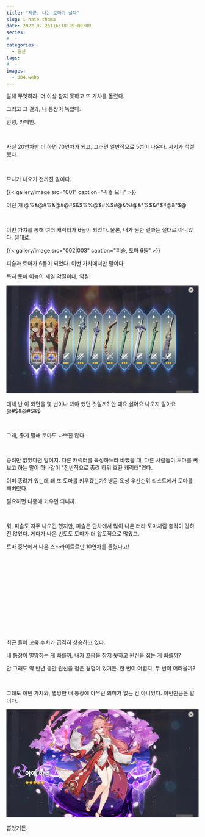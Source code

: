 ```yaml
---
title: "제군, 나는 토마가 싫다"
slug: i-hate-thoma
date: 2022-02-26T16:18:29+09:00
series:
#  - 
categories:
  - 원신
tags:
#  - 
images:
  - 004.webp
---
```


말해 무엇하랴. 더 이상 참지 못하고 또 가챠를 돌렸다.

그리고 그 결과, 내 통장이 녹았다.

안녕, 카페인.

&nbsp;

사실 20연차만 더 하면 70연차가 되고, 그러면 일반적으로 5성이 나온다. 시기가 적절했다.

&nbsp;

모나가 나오기 전까진 말이다.

{{< gallery/image src="001" caption="픽뚫 모나" >}}

이런 개 @%&@#%&@#@#$&$%%@$#%$#@&%!@&\*%$&\*$#@&\*$@

&nbsp;

이번 가챠를 통해 여러 캐릭터가 6돌이 되었다. 물론, 내가 원한 결과는 절대로 아니었다. 절대로.

{{< gallery/image src="002|003" caption="피슬, 토마 6돌" >}}

피슬과 토마가 6돌이 되었다. 이번 가챠에서만 말이다!

특히 토마 이놈이 제일 악질이다, 악질!

![](004.webp)

대체 난 이 화면을 몇 번이나 봐야 했던 것일까? 안 돼요 싫어요 나오지 말아요 @#$&@#$&$

&nbsp;

그래, 좋게 말해 토마도 나쁘진 않다.

&nbsp;

종려만 없었다면 말이지. 다른 캐릭터를 육성하느라 바빴을 때, 다른 사람들이 토마를 써보고 하는 말이 하나같이 "전반적으로 종려 하위 호환 캐릭터"였다.

이미 종려가 있는데 왜 또 토마를 키우겠는가? 냉큼 육성 우선순위 리스트에서 토마를 빼버렸다.

필요하면 나중에 키우면 되니까.

&nbsp;

뭐, 피슬도 자주 나오긴 했지만, 피슬은 단차에서 많이 나온 터라 토마처럼 충격이 강하진 않았다. 게다가 나온 빈도도 토마가 더 압도적으로 많았고.

토마 중복에서 나온 스타라이트로만 10연차를 돌렸다고!

&nbsp;

&nbsp;

&nbsp;

&nbsp;

&nbsp;

&nbsp;

&nbsp;

최근 들어 꼬움 수치가 급격히 상승하고 있다.

내 통장이 멸망하는 게 빠를까, 내가 꼬움을 참지 못하고 원신을 접는 게 빠를까?

안 그래도 약 반년 동안 원신을 접은 경험이 있거든. 한 번이 어렵지, 두 번이 어려울까?

&nbsp;

그래도 이번 가챠와, 멸망한 내 통장에 아무런 의미가 없는 건 아니었다. 이번만큼은 말이다.

![](005.webp)

뽑았거든.
